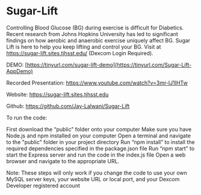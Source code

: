 # Sugar-Lift
Controlling Blood Glucose (BG) during exercise is difficult for Diabetics. Recent research from Johns Hopkins University has led to significant findings on how aerobic and anaerobic exercise uniquely affect BG. Sugar Lift is here to help you keep lifting and control your BG. Visit at https://sugar-lift.sites.tjhsst.edu/ (Dexcom Login Required).

DEMO:
[https://tinyurl.com/sugar-lift-demo](https://tinyurl.com/Sugar-Lift-AppDemo)

Recorded Presentation: https://www.youtube.com/watch?v=3mr-lJ1IHTw 

Website: https://sugar-lift.sites.tjhsst.edu 

Github: https://github.com/Jay-Lalwani/Sugar-Lift 

To run the code:

First download the “public” folder onto your computer
Make sure you have Node.js and npm installed on your computer
Open a terminal and navigate to the "public" folder in your project directory
Run “npm install” to install the required dependencies specified in the package.json file
Run “npm start” to start the Express server and run the code in the index.js file
Open a web browser and navigate to the appropriate URL.

Note: These steps will only work if you change the code to use your own MySQL server keys, your website URL or local port, and your Dexcom Developer registered account
